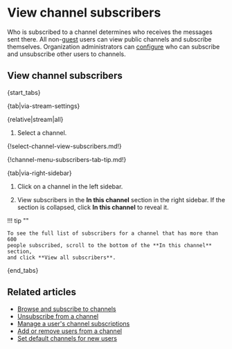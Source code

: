 # View channel subscribers

Who is subscribed to a channel determines who receives the messages sent there.
All non-[guest](/help/guest-users) users can view public channels and subscribe
themselves. Organization administrators can
[configure](/help/configure-who-can-invite-to-channels) who can subscribe and
unsubscribe other users to channels.

## View channel subscribers

{start_tabs}

{tab|via-stream-settings}

{relative|stream|all}

1. Select a channel.

{!select-channel-view-subscribers.md!}

{!channel-menu-subscribers-tab-tip.md!}

{tab|via-right-sidebar}

1. Click on a channel in the left sidebar.

1. View subscribers in the **In this channel** section in the right sidebar. If
   the section is collapsed, click **In this channel** to reveal it.

!!! tip ""

    To see the full list of subscribers for a channel that has more than 600
    people subscribed, scroll to the bottom of the **In this channel** section,
    and click **View all subscribers**.

{end_tabs}

## Related articles

* [Browse and subscribe to channels](/help/browse-and-subscribe-to-channels)
* [Unsubscribe from a channel](/help/unsubscribe-from-a-channel)
* [Manage a user's channel subscriptions](/help/manage-user-channel-subscriptions)
* [Add or remove users from a channel](/help/add-or-remove-users-from-a-channel)
* [Set default channels for new users](/help/set-default-channels-for-new-users)
